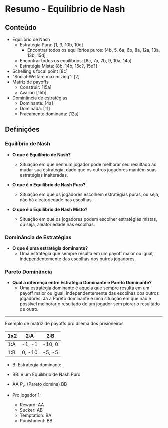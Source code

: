 # Resumo - Equilíbrio de Nash

## Conteúdo

- Equilíbrio de Nash
  - Estratégia Pura: [1, 3, 10b, 10c]
    - Encontrar todos os equilíbrios puros: [4b, 5, 6a, 6b, 8a, 12a, 13a, 13b, 15d]
  - Encontrar todos os equilíbrios: [6c, 7a, 7b, 9, 10a, 14a]
  - Estratégia Mista: [8b, 14b, 15c?, 15e?]
- Schelling's focal point [8c]
- "Social-Welfare maximizing": [2]
- Matriz de payoffs
  - Construir: [15a]
  - Avaliar: [15b]
- Dominância de estratégias
  - Dominante: [4a]
  - Dominada: [11]
  - Fracamente dominada: [12a]

## Definições

### Equilíbrio de Nash

- **O que é Equilíbrio de Nash?**

  - Situação em que nenhum jogador pode melhorar seu resultado ao mudar sua estratégia, dado que os outros jogadores mantêm suas estratégias inalteradas.

- **O que é o Equilíbrio de Nash Puro?**

  - Situação em que os jogadores escolhem estratégias puras, ou seja, não há aleatoriedade nas escolhas.

- **O que é o Equilíbrio de Nash Misto?**
  - Situação em que os jogadores podem escolher estratégias mistas, ou seja, aleatoriedade nas escolhas.

### Dominância de Estratégias

- **O que é uma estratégia dominante?**
  - Uma estratégia que sempre resulta em um payoff maior ou igual, independentemente das escolhas dos outros jogadores.

### Pareto Dominância

- **Qual a diferença entre Estratégia Dominante e Pareto Dominante?**
  - Uma estratégia dominante é aquela que sempre resulta em um payoff maior ou igual, independentemente das escolhas dos outros jogadores. Já a Pareto dominante é uma situação em que não é possível melhorar o resultado de um jogador sem piorar o resultado de outro.

---

Exemplo de matriz de payoffs pro dilema dos prisioneiros

| 1x2 | 2:A    | 2:B    |
| --- | ------ | ------ |
| 1:A | -1, -1 | -10, 0 |
| 1:B | 0, -10 | -5, -5 |

- B: Estratégia dominante
- BB: é um Equilíbrio de Nash Puro
- AA $P_\succ$ (Pareto domina) BB

- Pro jogador 1:
  - Reward: AA
  - Sucker: AB
  - Temptation: BA
  - Punishment: BB
